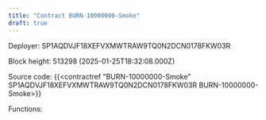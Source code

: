 ```yaml
---
title: "Contract BURN-10000000-Smoke"
draft: true
---
```

Deployer: SP1AQDVJF18XEFVXMWTRAW9TQ0N2DCN0178FKW03R


 



Block height: 513298 (2025-01-25T18:32:08.000Z)

Source code: {{<contractref "BURN-10000000-Smoke" SP1AQDVJF18XEFVXMWTRAW9TQ0N2DCN0178FKW03R BURN-10000000-Smoke>}}

Functions:


